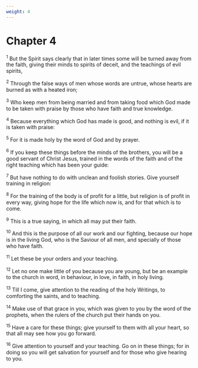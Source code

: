 ```yaml
---
weight: 4
---
```


# Chapter 4

<sup>1</sup> But the Spirit says clearly that in later times some will be turned away from the faith, giving their minds to spirits of deceit, and the teachings of evil spirits, 

<sup>2</sup> Through the false ways of men whose words are untrue, whose hearts are burned as with a heated iron; 

<sup>3</sup> Who keep men from being married and from taking food which God made to be taken with praise by those who have faith and true knowledge. 

<sup>4</sup> Because everything which God has made is good, and nothing is evil, if it is taken with praise: 

<sup>5</sup> For it is made holy by the word of God and by prayer. 

<sup>6</sup> If you keep these things before the minds of the brothers, you will be a good servant of Christ Jesus, trained in the words of the faith and of the right teaching which has been your guide: 

<sup>7</sup> But have nothing to do with unclean and foolish stories. Give yourself training in religion: 

<sup>8</sup> For the training of the body is of profit for a little, but religion is of profit in every way, giving hope for the life which now is, and for that which is to come. 

<sup>9</sup> This is a true saying, in which all may put their faith. 

<sup>10</sup> And this is the purpose of all our work and our fighting, because our hope is in the living God, who is the Saviour of all men, and specially of those who have faith. 

<sup>11</sup> Let these be your orders and your teaching. 

<sup>12</sup> Let no one make little of you because you are young, but be an example to the church in word, in behaviour, in love, in faith, in holy living. 

<sup>13</sup> Till I come, give attention to the reading of the holy Writings, to comforting the saints, and to teaching. 

<sup>14</sup> Make use of that grace in you, which was given to you by the word of the prophets, when the rulers of the church put their hands on you. 

<sup>15</sup> Have a care for these things; give yourself to them with all your heart, so that all may see how you go forward. 

<sup>16</sup> Give attention to yourself and your teaching. Go on in these things; for in doing so you will get salvation for yourself and for those who give hearing to you. 



